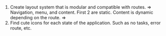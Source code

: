 <!--  -->
<!--  -->
<!--  -->
<!--  -->
<!--  -->
<!--  -->
<!--  -->
<!--  -->
<!--  -->
<!--  -->
<!--  -->
<!--  -->
<!--  -->
<!--  -->
<!--  -->
<!--  -->
<!--  -->
<!--  -->

1. Create layout system that is modular and compatible with routes.
   => Navigation, menu, and content. First 2 are static. Content is dynamic depending on the route.
   =>
2. Find cute icons for each state of the application. Such as no tasks, error route, etc.
